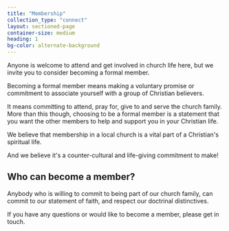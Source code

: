 ```yaml
---
title: "Membership"
collection_type: "connect"
layout: sectioned-page
container-size: medium
heading: 1
bg-color: alternate-background
---
```


Anyone is welcome to attend and get involved in church life here, but we invite you to consider becoming a formal member.

Becoming a formal member means making a voluntary promise or commitment to associate yourself with a group of Christian believers.

It means committing to attend, pray for, give to and serve the church family. More than this though, choosing to be a formal member is a statement that you want the other members to help and support you in your Christian life. 

We believe that membership in a local church is a vital part of a Christian's spiritual life. 

And we believe it's a counter-cultural and life-giving commitment to make!

## Who can become a member?

Anybody who is willing to commit to being part of our church family, can commit to our statement of faith, and respect our doctrinal distinctives.

If you have any questions or would like to become a member, please get in touch.


